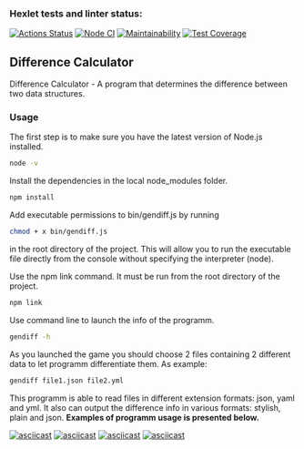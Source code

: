 ### Hexlet tests and linter status:
[![Actions Status](https://github.com/vvnezapnopwnz/backend-project-lvl2/workflows/hexlet-check/badge.svg?branch=)](https://github.com/vvnezapnopwnz/backend-project-lvl2/actions?query=branch:)
[![Node CI](https://github.com/vvnezapnopwnz/backend-project-lvl2/actions/workflows/testsandlinter.yml/badge.svg)](https://github.com/vvnezapnopwnz/backend-project-lvl2/actions/workflows/testsandlinter.yml)
[![Maintainability](https://api.codeclimate.com/v1/badges/fe044dcfd9591efd7daa/maintainability)](https://codeclimate.com/github/vvnezapnopwnz/backend-project-lvl2/maintainability)
[![Test Coverage](https://api.codeclimate.com/v1/badges/fe044dcfd9591efd7daa/test_coverage)](https://codeclimate.com/github/vvnezapnopwnz/backend-project-lvl2/test_coverage)

## Difference Calculator
Difference Calculator - A program that determines the difference between two data structures.

### Usage
The first step is to make sure you have the latest version of Node.js installed.
```bash
node -v
```
Install the dependencies in the local node_modules folder.
```bash
npm install
```
Add executable permissions to bin/gendiff.js by running 
```bash
chmod + x bin/gendiff.js 
```
in the root directory of the project. This will allow you to run the executable file directly from the console without specifying the interpreter (node).

Use the npm link command. It must be run from the root directory of the project.
```bash
npm link
```

Use command line to launch the info of the programm.

```bash
gendiff -h
```

As you launched the game you should choose 2 files containing 2 different data to let programm differentiate them.
As example:

```bash
gendiff file1.json file2.yml
```
This programm is able to read files in different extension formats: json, yaml and yml.
It also can output the difference info in various formats: stylish, plain and json.
**Examples of programm usage is presented below.**

[![asciicast](https://asciinema.org/a/Voqw5dFreXoPuB9bpGT638ox4.svg)](https://asciinema.org/a/Voqw5dFreXoPuB9bpGT638ox4)
[![asciicast](https://asciinema.org/a/9QPQKNPqXgThwrYryoAybgPow.svg)](https://asciinema.org/a/9QPQKNPqXgThwrYryoAybgPow)
[![asciicast](https://asciinema.org/a/1ZB4AAFOj3TOyZYI3IEyc4RAp.svg)](https://asciinema.org/a/1ZB4AAFOj3TOyZYI3IEyc4RAp)
[![asciicast](https://asciinema.org/a/ZwLOBRoFiholgeGTpMnP8QrwV.svg)](https://asciinema.org/a/ZwLOBRoFiholgeGTpMnP8QrwV)
